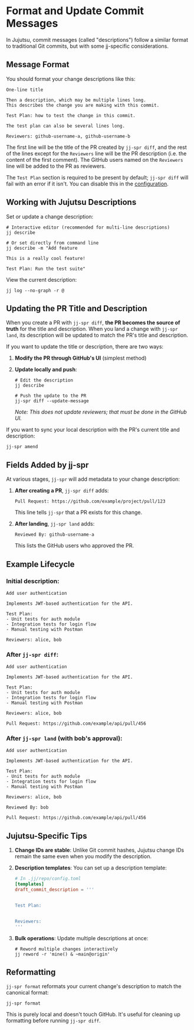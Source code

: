 # Format and Update Commit Messages

In Jujutsu, commit messages (called "descriptions") follow a similar format to traditional Git commits, but with some jj-specific considerations.

## Message Format

You should format your change descriptions like this:

```
One-line title

Then a description, which may be multiple lines long.
This describes the change you are making with this commit.

Test Plan: how to test the change in this commit.

The test plan can also be several lines long.

Reviewers: github-username-a, github-username-b
```

The first line will be the title of the PR created by `jj-spr diff`, and the rest of the lines except for the `Reviewers` line will be the PR description (i.e. the content of the first comment). The GitHub users named on the `Reviewers` line will be added to the PR as reviewers.

The `Test Plan` section is required to be present by default; `jj-spr diff` will fail with an error if it isn't. You can disable this in the [configuration](../reference/configuration.md).

## Working with Jujutsu Descriptions

Set or update a change description:
```shell
# Interactive editor (recommended for multi-line descriptions)
jj describe

# Or set directly from command line
jj describe -m "Add feature

This is a really cool feature!

Test Plan: Run the test suite"
```

View the current description:
```shell
jj log --no-graph -r @
```

## Updating the PR Title and Description

When you create a PR with `jj-spr diff`, **the PR becomes the source of truth** for the title and description. When you land a change with `jj-spr land`, its description will be updated to match the PR's title and description.

If you want to update the title or description, there are two ways:

1. **Modify the PR through GitHub's UI** (simplest method)

2. **Update locally and push**:
   ```shell
   # Edit the description
   jj describe
   
   # Push the update to the PR
   jj-spr diff --update-message
   ```
   
   _Note: This does not update reviewers; that must be done in the GitHub UI._

If you want to sync your local description with the PR's current title and description:
```shell
jj-spr amend
```

## Fields Added by jj-spr

At various stages, `jj-spr` will add metadata to your change description:

1. **After creating a PR**, `jj-spr diff` adds:
   ```
   Pull Request: https://github.com/example/project/pull/123
   ```
   This line tells `jj-spr` that a PR exists for this change.

2. **After landing**, `jj-spr land` adds:
   ```
   Reviewed By: github-username-a
   ```
   This lists the GitHub users who approved the PR.

## Example Lifecycle

### Initial description:
```
Add user authentication

Implements JWT-based authentication for the API.

Test Plan:
- Unit tests for auth module
- Integration tests for login flow
- Manual testing with Postman

Reviewers: alice, bob
```

### After `jj-spr diff`:
```
Add user authentication

Implements JWT-based authentication for the API.

Test Plan:
- Unit tests for auth module  
- Integration tests for login flow
- Manual testing with Postman

Reviewers: alice, bob

Pull Request: https://github.com/example/api/pull/456
```

### After `jj-spr land` (with bob's approval):
```
Add user authentication

Implements JWT-based authentication for the API.

Test Plan:
- Unit tests for auth module
- Integration tests for login flow  
- Manual testing with Postman

Reviewers: alice, bob

Reviewed By: bob

Pull Request: https://github.com/example/api/pull/456
```

## Jujutsu-Specific Tips

1. **Change IDs are stable**: Unlike Git commit hashes, Jujutsu change IDs remain the same even when you modify the description.

2. **Description templates**: You can set up a description template:
   ```toml
   # In .jj/repo/config.toml
   [templates]
   draft_commit_description = '''
   

   Test Plan:
   

   Reviewers:
   '''
   ```

3. **Bulk operations**: Update multiple descriptions at once:
   ```shell
   # Reword multiple changes interactively
   jj reword -r 'mine() & ~main@origin'
   ```

## Reformatting

`jj-spr format` reformats your current change's description to match the canonical format:

```shell
jj-spr format
```

This is purely local and doesn't touch GitHub. It's useful for cleaning up formatting before running `jj-spr diff`.